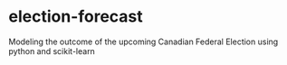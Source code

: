 # election-forecast

Modeling the outcome of the upcoming Canadian Federal Election using python and scikit-learn
